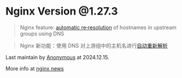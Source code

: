 # Nginx Version @1.27.3

> Nginx feature: [automatic re‑resolution](https://blog.nginx.org/blog/dynamic-dns-resolution-open-sourced-in-nginx) of hostnames in upstream groups using DNS

> Nginx 新功能：使用 DNS 对上游组中的主机名进行[自动重新解析](https://blog.nginx.org/blog/dynamic-dns-resolution-open-sourced-in-nginx)

Last maintain by [Anonymous](https://anonymous.net.cn) at 2024.12.15.

More info at [nginx news](https://nginx.p2hp.com/news.html)